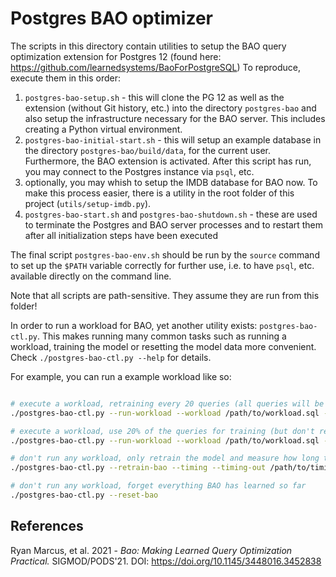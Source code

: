 # Postgres BAO optimizer

The scripts in this directory contain utilities to setup the BAO query optimization extension for Postgres 12 (found here: https://github.com/learnedsystems/BaoForPostgreSQL)
To reproduce, execute them in this order:

1. `postgres-bao-setup.sh` - this will clone the PG 12 as well as the extension (without Git history, etc.) into the directory `postgres-bao` and also setup the infrastructure necessary for the BAO server. This includes creating a Python virtual environment.
2. `postgres-bao-initial-start.sh` - this will setup an example database in the directory `postgres-bao/build/data`, for the current user. Furthermore, the BAO extension is activated. After this script has run, you may connect to the Postgres instance via `psql`, etc.
3. optionally, you may whish to setup the IMDB database for BAO now. To make this process easier, there is a utility in the root folder of this project (`utils/setup-imdb.py`).
4. `postgres-bao-start.sh` and `postgres-bao-shutdown.sh` - these are used to terminate the Postgres and BAO server processes and to restart them after all initialization steps have been executed

The final script `postgres-bao-env.sh` should be run by the `source` command to set up the `$PATH` variable correctly for further use, i.e. to have `psql`, etc. available directly on the command line.

Note that all scripts are path-sensitive. They assume they are run from this folder!

In order to run a workload for BAO, yet another utility exists: `postgres-bao-ctl.py`. This makes running many common tasks such as running a workload, training the model or resetting the model data more convenient. Check `./postgres-bao-ctl.py --help` for details.

For example, you can run a example workload like so:

```bash

# execute a workload, retraining every 20 queries (all queries will be used for training)
./postgres-bao-ctl.py --run-workload --workload /path/to/workload.sql --retrain 20 --output /path/to/results.out

# execute a workload, use 20% of the queries for training (but don't retrain automatically)
./postgres-bao-ctl.py --run-workload --workload /path/to/workload.sql --training-fraction 0.2 --output /path/to/results.out

# don't run any workload, only retrain the model and measure how long this took
./postgres-bao-ctl.py --retrain-bao --timing --timing-out /path/to/timing.csv

# don't run any workload, forget everything BAO has learned so far
./postgres-bao-ctl.py --reset-bao
```

## References

Ryan Marcus, et al. 2021 - _Bao: Making Learned Query Optimization Practical._ SIGMOD/PODS'21. DOI: https://doi.org/10.1145/3448016.3452838
